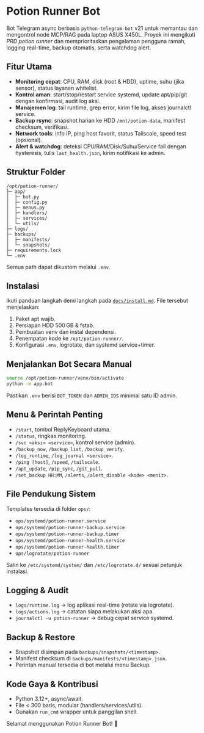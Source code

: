 # Potion Runner Bot

Bot Telegram async berbasis `python-telegram-bot` v21 untuk memantau dan mengontrol node MCP/RAG pada laptop ASUS X450L. Proyek ini mengikuti _PRD potion runner_ dan memprioritaskan pengalaman pengguna ramah, logging real-time, backup otomatis, serta watchdog alert.

## Fitur Utama
- **Monitoring cepat**: CPU, RAM, disk (root & HDD), uptime, suhu (jika sensor), status layanan whitelist.
- **Kontrol aman**: start/stop/restart service systemd, update apt/pip/git dengan konfirmasi, audit log aksi.
- **Manajemen log**: tail runtime, grep error, kirim file log, akses journalctl service.
- **Backup rsync**: snapshot harian ke HDD `/mnt/potion-data`, manifest checksum, verifikasi.
- **Network tools**: info IP, ping host favorit, status Tailscale, speed test (opsional).
- **Alert & watchdog**: deteksi CPU/RAM/Disk/Suhu/Service fail dengan hysteresis, tulis `last_health.json`, kirim notifikasi ke admin.

## Struktur Folder
```
/opt/potion-runner/
├─ app/
│  ├─ bot.py
│  ├─ config.py
│  ├─ menus.py
│  ├─ handlers/
│  ├─ services/
│  └─ utils/
├─ logs/
├─ backups/
│  ├─ manifests/
│  └─ snapshots/
├─ requirements.lock
└─ .env
```
Semua path dapat dikustom melalui `.env`.

## Instalasi
Ikuti panduan langkah demi langkah pada [`docs/install.md`](docs/install.md). File tersebut menjelaskan:
1. Paket apt wajib.
2. Persiapan HDD 500 GB & fstab.
3. Pembuatan venv dan instal dependensi.
4. Penempatan kode ke `/opt/potion-runner/`.
5. Konfigurasi `.env`, logrotate, dan systemd service+timer.

## Menjalankan Bot Secara Manual
```bash
source /opt/potion-runner/venv/bin/activate
python -m app.bot
```
Pastikan `.env` berisi `BOT_TOKEN` dan `ADMIN_IDS` minimal satu ID admin.

## Menu & Perintah Penting
- `/start`, tombol ReplyKeyboard utama.
- `/status`, ringkas monitoring.
- `/svc <aksi> <service>`, kontrol service (admin).
- `/backup_now`, `/backup_list`, `/backup_verify`.
- `/log_runtime`, `/log_journal <service>`.
- `/ping [host]`, `/speed`, `/tailscale`.
- `/apt_update`, `/pip_sync`, `/git_pull`.
- `/set_backup HH:MM`, `/alerts`, `/alert_disable <kode> <menit>`.

## File Pendukung Sistem
Templates tersedia di folder `ops/`:
- `ops/systemd/potion-runner.service`
- `ops/systemd/potion-runner-backup.service`
- `ops/systemd/potion-runner-backup.timer`
- `ops/systemd/potion-runner-health.service`
- `ops/systemd/potion-runner-health.timer`
- `ops/logrotate/potion-runner`

Salin ke `/etc/systemd/system/` dan `/etc/logrotate.d/` sesuai petunjuk instalasi.

## Logging & Audit
- `logs/runtime.log` → log aplikasi real-time (rotate via logrotate).
- `logs/actions.log` → catatan siapa melakukan aksi apa.
- `journalctl -u potion-runner` → debug cepat service systemd.

## Backup & Restore
- Snapshot disimpan pada `backups/snapshots/<timestamp>`.
- Manifest checksum di `backups/manifests/<timestamp>.json`.
- Perintah manual tersedia di bot melalui menu Backup.

## Kode Gaya & Kontribusi
- Python 3.12+, async/await.
- File < 300 baris, modular (handlers/services/utils).
- Gunakan `run_cmd` wrapper untuk panggilan shell.

Selamat menggunakan Potion Runner Bot! 🧪

